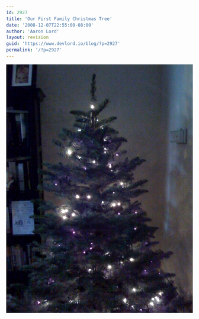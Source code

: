 ```yaml
---
id: 2927
title: 'Our First Family Christmas Tree'
date: '2008-12-07T22:55:00-08:00'
author: 'Aaron Lord'
layout: revision
guid: 'https://www.devlord.io/blog/?p=2927'
permalink: '/?p=2927'
---
```


<p class="mobile-photo"><a href="/wp-content/uploads/2011/10/photo-764151.jpg"><img src="/wp-content/uploads/2011/10/photo-764151.jpg?w=225" border="0" alt="" /></a></p><div class="blogger-post-footer"><img width='1' height='1' src="https://www.devlord.io/blog/2008/12/07/our-first-family-christmas-tree/"' /></div>